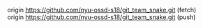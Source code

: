 origin  https://github.com/nyu-ossd-s18/git_team_snake.git (fetch)  
origin  https://github.com/nyu-ossd-s18/git_team_snake.git (push)